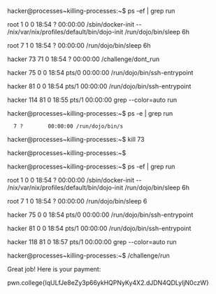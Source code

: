 hacker@processes~killing-processes:~$  ps -ef | grep run

root           1       0  0 18:54 ?        00:00:00 /sbin/docker-init -- /nix/var/nix/profiles/default/bin/dojo-init /run/dojo/bin/sleep 6h

root           7       1  0 18:54 ?        00:00:00 /run/dojo/bin/sleep 6h

hacker        73      71  0 18:54 ?        00:00:00 /challenge/dont_run

hacker        75       0  0 18:54 pts/0    00:00:00 /run/dojo/bin/ssh-entrypoint

hacker        81       0  0 18:54 pts/1    00:00:00 /run/dojo/bin/ssh-entrypoint

hacker       114      81  0 18:55 pts/1    00:00:00 grep --color=auto run

hacker@processes~killing-processes:~$ ps -e | grep run

      7 ?        00:00:00 /run/dojo/bin/s
      
hacker@processes~killing-processes:~$ kill 73

hacker@processes~killing-processes:~$

hacker@processes~killing-processes:~$ ps -ef | grep run

root           1       0  0 18:54 ?        00:00:00 /sbin/docker-init -- /nix/var/nix/profiles/default/bin/dojo-init /run/dojo/bin/sleep 6h

root           7       1  0 18:54 ?        00:00:00 /run/dojo/bin/sleep 6

hacker        75       0  0 18:54 pts/0    00:00:00 /run/dojo/bin/ssh-entrypoint

hacker        81       0  0 18:54 pts/1    00:00:00 /run/dojo/bin/ssh-entrypoint

hacker       118      81  0 18:57 pts/1    00:00:00 grep --color=auto run

hacker@processes~killing-processes:~$ /challenge/run

Great job! Here is your payment:

pwn.college{IqULfJe8eZy3p66ykHQPNyKy4X2.dJDN4QDLyIjN0czW}


